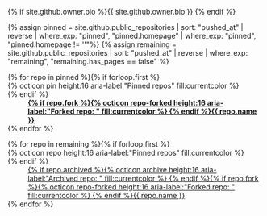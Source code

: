 {% if site.github.owner.bio %}{{ site.github.owner.bio }} {% endif %}

{% assign pinned = site.github.public_repositories | sort: "pushed_at" | reverse | where_exp: "pinned", "pinned.homepage" | where_exp: "pinned", "pinned.homepage != ''"%}
{% assign remaining = site.github.public_repositories | sort: "pushed_at" | reverse | where_exp: "remaining", "remaining.has_pages == false" %}

<dl>{% for repo in pinned %}{% if forloop.first %}<dt>{% octicon pin height:16 aria-label:"Pinned repos" fill:currentcolor %}</dt>{% endif %}<dd>
<a href="{{ repo.homepage }}"><strong>{% if repo.fork %}{% octicon repo-forked height:16 aria-label:"Forked repo: " fill:currentcolor %}&nbsp;{% endif %}{{ repo.name }}</strong></a>
</dd>{% endfor %}</dl>

<dl>{% for repo in remaining %}{% if forloop.first %}<dt>{% octicon repo height:16 aria-label:"Pinned repos" fill:currentcolor %}</dt>{% endif %}<dd>
<a href="{{ repo.homepage }}">{% if repo.archived %}{% octicon archive height:16 aria-label:"Archived repo: " fill:currentcolor %}&nbsp;{% endif %}{% if repo.fork %}{% octicon repo-forked height:16 aria-label:"Forked repo: " fill:currentcolor %}&nbsp;{% endif %}{{ repo.name }}</a>
</dd>{% endfor %}</dl>